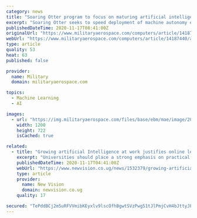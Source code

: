 ```yaml
---
category: news
title: "Soaring Otter program to focus on maturing artificial intelligence (AI), machine learning, and autonomy"
excerpt: "Soaring Otter seeks to speed deployment of machine autonomy enabling technologies like machine learning, neural networks, and neuromorphic computing."
publishedDateTime: 2020-11-17T08:41:00Z
originalUrl: "https://www.militaryaerospace.com/computers/article/14187440/artificial-intelligence-ai-machine-learning-autonomy"
webUrl: "https://www.militaryaerospace.com/computers/article/14187440/artificial-intelligence-ai-machine-learning-autonomy"
type: article
quality: 53
heat: 63
published: false

provider:
  name: Military
  domain: militaryaerospace.com

topics:
  - Machine Learning
  - AI

images:
  - url: "https://img.militaryaerospace.com/files/base/ebm/mae/image/2020/11/machine_learning_17_Nov_2020.5fb2d59aacfe4.png?auto=format&fit=max&w=1200"
    width: 1200
    height: 722
    isCached: true

related:
  - title: "Growing artificial Intelligence at work justifies online learning"
    excerpt: "Universities should place a strong emphasis on practical skills by incorporating practical work into the curricular and by changing the grading system to"
    publishedDateTime: 2020-11-17T04:41:00Z
    webUrl: "https://www.newvision.co.ug/news/1532379/growing-artificial-intelligence-justifies-online-learning"
    type: article
    provider:
      name: New Vision
      domain: newvision.co.ug
    quality: 17

secured: "TePddBCj2m5uRFVVmibKEyxlv9lscOfhBgwtSVzPwg51tJlPmjCvH4bJttyJFfGqaO6kjjx171x9Y4hFhyrzlpVUovQsf+o6o2yMU9ktcWSHtDaH7PeXPpvPDgvsh67x1NL/8DyJ8t4KnFNJ3UjkQvCdQzhEFaw9GR1FjEMtKIg0odj8BB87LlWUDgiev4Hy8oizKM+kgApcUziiHpsgOLX290p4PjoJgsOQSiXIKNM94QFlKjmk8i2F3LQ6YofTXnfa6elE2n4/drWbJ+bb2v7FNqhmDmVsq1sKvYfR3hYSwFgNkUt4Qd2+64v5hSirK3n89bAff10zzyPbdocR71UtiMvvNs4ff0i2L7rQR3k=;cCW+jIuFhIK/niZRix/OcQ=="
---
```


